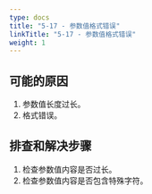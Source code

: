 ```yaml
---
type: docs
title: "5-17 - 参数值格式错误"
linkTitle: "5-17 - 参数值格式错误"
weight: 1
---
```


## 可能的原因

1. 参数值长度过长。
2. 格式错误。

## 排查和解决步骤

1. 检查参数值内容是否过长。
2. 检查参数值内容是否包含特殊字符。

<p style="margin-top: 3rem;"> </p>